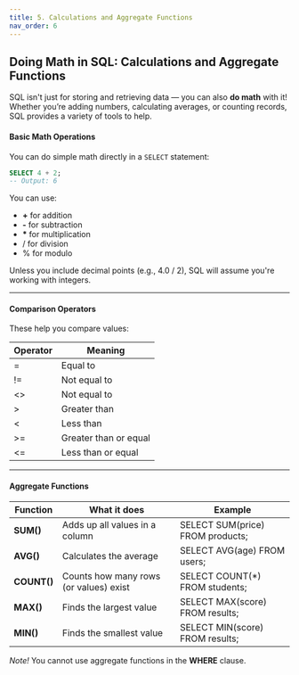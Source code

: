 ```yaml
---
title: 5. Calculations and Aggregate Functions
nav_order: 6
---
```


##  Doing Math in SQL: Calculations and Aggregate Functions
SQL isn't just for storing and retrieving data — you can also **do math** with it! Whether you’re adding numbers, calculating averages, or counting records, SQL provides a variety of tools to help.
#### Basic Math Operations

You can do simple math directly in a `SELECT` statement:

```sql
SELECT 4 + 2;
-- Output: 6
```
You can use:
-  __+__ for addition
-  __-__ for  subtraction
-  __*__ for multiplication
-   / for division
-  % for modulo

Unless you include decimal points (e.g., 4.0 / 2), SQL will assume you're working with integers.

---
#### Comparison Operators
These help you compare values:

| Operator | Meaning |
|----------|---------|
| =| Equal to |
| != | Not equal to |
| <> | Not equal to |
| > | Greater than |
| < | Less than |
| >= | Greater than or equal |
| <= | Less than or equal |

---
#### Aggregate Functions

| Function | What it does | Example |
|----------|--------------|---------|
| **SUM()** | Adds up all values in a column | SELECT SUM(price) FROM products; |
| **AVG()** | Calculates the average | SELECT AVG(age) FROM users; |
| **COUNT()** | Counts how many rows (or values) exist | SELECT COUNT(*) FROM students; |
| **MAX()** | Finds the largest value | SELECT MAX(score) FROM results; |
| **MIN()** | Finds the smallest value | SELECT MIN(score) FROM results; |

*Note!* You cannot use aggregate functions in the **WHERE** clause.
